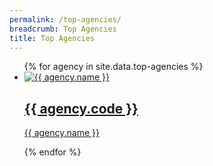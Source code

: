 ```yaml
---
permalink: /top-agencies/
breadcrumb: Top Agencies
title: Top Agencies
---
```


<ul class="block-grid">
  {%   for agency in site.data.top-agencies   %}
    <li class="grid-item" >
        <a href="{{ agency.website }}"><img src= "{{ agency.image-url }}" alt="{{ agency.name }}" />
          <h2>{{ agency.code }}</h2>
          <p>{{ agency.name }}</p>
        </a>
    </li>       
      
  {% endfor %}   
</ul>
